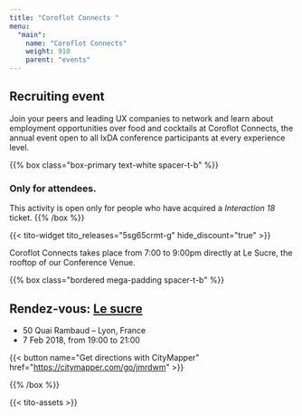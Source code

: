 ```yaml
---
title: "Coroflot Connects "
menu:
  "main":
    name: "Coroflot Connects"
    weight: 910
    parent: "events"
---
```

## Recruiting event

Join your peers and leading UX companies to network and learn about employment opportunities over food and cocktails at Coroflot Connects, the annual event open to all IxDA conference participants at every experience level. 

{{% box class="box-primary text-white spacer-t-b" %}}
### Only for attendees.
This activity is open only for people who have acquired a *Interaction 18* ticket.
{{% /box %}}

{{< tito-widget  tito_releases="5sg65crmt-g" hide_discount="true" >}}

Coroflot Connects takes place from 7:00 to 9:00pm directly at Le Sucre, the rooftop of our Conference Venue. 

{{% box class="bordered mega-padding spacer-t-b" %}}

## Rendez-vous: [Le sucre](http://www.le-sucre.eu)
* 50 Quai Rambaud – Lyon, France
* 7 Feb 2018, from 19:00 to 21:00 

{{< button name="Get directions with CityMapper" href="https://citymapper.com/go/jmrdwm" >}}

{{% /box %}}

{{< tito-assets >}}
